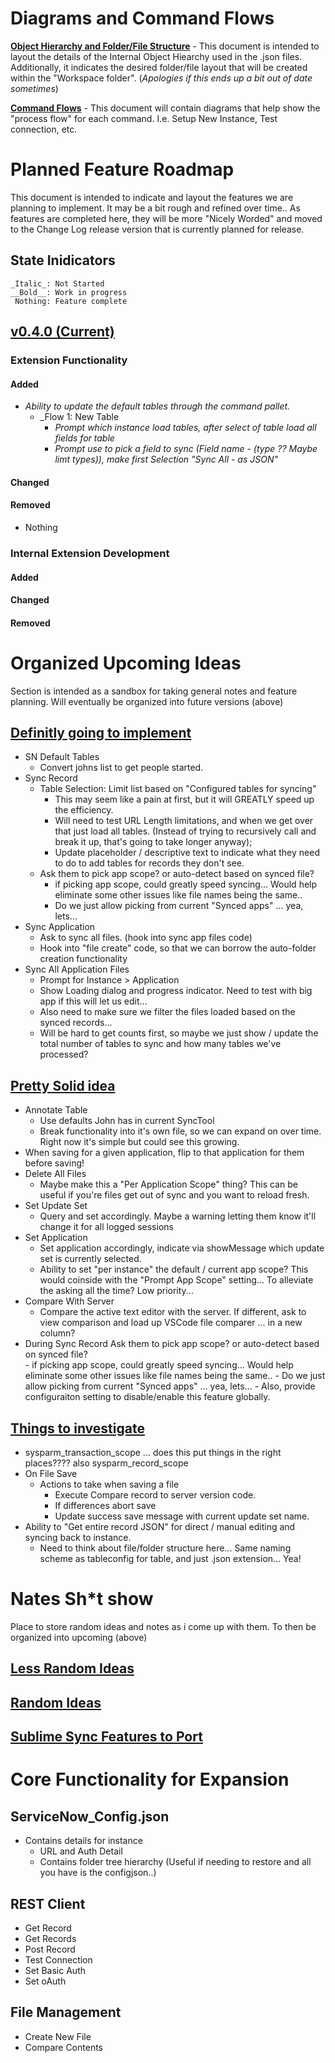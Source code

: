 # Diagrams and Command Flows

[__Object Hierarchy and Folder/File Structure__](https://www.lucidchart.com/invitations/accept/9311c598-a1ee-47b5-86a4-6a88d12fd003) - This document is intended to layout the details of the Internal Object Hiearchy used in the .json files. Additionally, it indicates the desired folder/file layout that will be created within the "Workspace folder". (_Apologies if this ends up a bit out of date sometimes_)

[__Command Flows__]() - This document will contain diagrams that help show the "process flow" for each command. I.e. Setup New Instance, Test connection, etc.

# Planned Feature Roadmap
This document is intended to indicate and layout the features we are planning to implement. It may be a bit rough and refined over time.. As features are completed here, they will be more "Nicely Worded" and moved to the Change Log release version that is currently planned for release.

## State Inidicators
    _Italic_: Not Started
    __Bold__: Work in progress
     Nothing: Feature complete

## [v0.4.0 (Current)]()

### Extension Functionality
#### Added

- _Ability to update the default tables through the command pallet._
    - _Flow 1: New Table 
        - _Prompt which instance load tables, after select of table load all fields for table_
        - _Prompt use to pick a field to sync (Field name - (type ?? Maybe limt types)), make first Selection "Sync All - as JSON"_

#### Changed


#### Removed
- Nothing

### Internal Extension Development

#### Added

#### Changed

#### Removed


Organized Upcoming Ideas
==================================================================================
Section is intended as a sandbox for taking general notes and feature planning. Will eventually be organized into future versions (above)

## [Definitly going to implement]()
- SN Default Tables
    - Convert johns list to get people started. 
- Sync Record
    - Table Selection: Limit list based on "Configured tables for syncing"
        - This may seem like a pain at first, but it will GREATLY speed up the efficiency. 
        - Will need to test URL Length limitations, and when we get over that just load all tables. (Instead of trying to recursively call and break it up, that's going to take longer anyway);
        - Update placeholder / descriptive text to indicate what they need to do to add tables for records they don't see. 
    - Ask them to pick app scope? or auto-detect based on synced file?  
        - if picking app scope, could greatly speed syncing... Would help eliminate some other issues like file names being the same..
        - Do we just allow picking from current "Synced apps" ... yea, lets...
- Sync Application
    - Ask to sync all files. (hook into sync app files code) 
    - Hook into "file create" code, so that we can borrow the auto-folder creation functionality
- Sync All Application Files
    - Prompt for Instance > Application
    - Show Loading dialog and progress indicator. Need to test with big app if this will let us edit...
    - Also need to make sure we filter the files loaded based on the synced records... 
    - Will be hard to get counts first, so maybe we just show / update the total number of tables to sync and how many tables we've processed? 

    

## [Pretty Solid idea]()
- Annotate Table
    - Use defaults John has in current SyncTool
    - Break functionality into it's own file, so we can expand on over time. Right now it's simple but could see this growing. 
- When saving for a given application, flip to that application for them before saving!
- Delete All Files
    - Maybe make this a "Per Application Scope" thing? This can be useful if you're files get out of sync and you want to reload fresh.
- Set Update Set
    - Query and set accordingly. Maybe a warning letting them know it'll change it for all logged sessions
- Set Application
    - Set application accordingly, indicate via showMessage which update set is currently selected. 
    - Ability to set "per instance" the default / current app scope? This would coinside with the "Prompt App Scope" setting... To alleviate the asking all the time? Low priority...
- Compare With Server
    - Compare the active text editor with the server. If different, ask to view comparison and load up VSCode file comparer ... in a new column? 
- During Sync Record Ask them to pick app scope? or auto-detect based on synced file?  
        - if picking app scope, could greatly speed syncing... Would help eliminate some other issues like file names being the same..
        - Do we just allow picking from current "Synced apps" ... yea, lets...
        - Also, provide configuraiton setting to disable/enable this feature globally. 



## [Things to investigate]()
- sysparm_transaction_scope  ... does this put things in the right places???? also sysparm_record_scope
- On File Save
    - Actions to take when saving a file
        - Execute Compare record to server version code. 
        - If differences abort save
        - Update success save message with current update set name.
- Ability to "Get entire record JSON" for direct / manual editing and syncing back to instance. 
    - Need to think about file/folder structure here... Same naming scheme as tableconfig for table, and just .json extension... Yea!


Nates Sh*t show
==================================================================================
Place to store random ideas and notes as i come up with them. To then be organized into upcoming (above)

## [Less Random Ideas]()

## [Random Ideas]()

## [Sublime Sync Features to Port]()



Core Functionality for Expansion
================================================================================
## ServiceNow_Config.json
- Contains details for instance
    - URL and Auth Detail
    - Contains folder tree hierarchy (Useful if needing to restore and all you have is the configjson..)

## REST Client
- Get Record
- Get Records
- Post Record
- Test Connection
- Set Basic Auth
- Set oAuth

## File Management
- Create New File
- Compare Contents